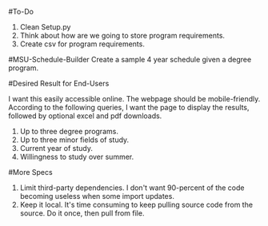 #To-Do
1. Clean Setup.py
2. Think about how are we going to store program requirements.
3. Create csv for program requirements.

#MSU-Schedule-Builder
Create a sample 4 year schedule given a degree program.

#Desired Result for End-Users

I want this easily accessible online. The webpage should be mobile-friendly. According to the following queries, I want the page to display the results, followed by optional excel and pdf downloads.

1.   Up to three degree programs.
2.   Up to three minor fields of study.
3.   Current year of study.
4.   Willingness to study over summer. 

#More Specs

1.  Limit third-party dependencies. I don't want 90-percent of the code becoming useless when some import updates.
2.  Keep it local. It's time consuming to keep pulling source code from the source. Do it once, then pull from file.
